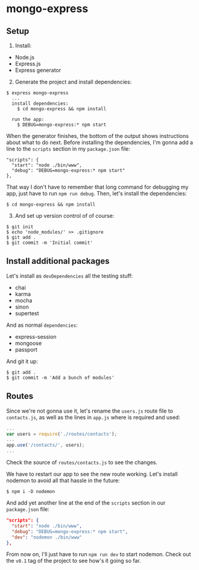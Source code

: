 # mongo-express

## Setup
1. Install:

  * Node.js
  * Express.js
  * Express generator

2. Generate the project and install dependencies:

  ```
  $ express mongo-express
    ...
    install dependencies:
      $ cd mongo-express && npm install

    run the app:
      $ DEBUG=mongo-express:* npm start
  ```
  When the generator finishes, the bottom of the output shows instructions about what to do next. Before installing the dependencies, I'm gonna add a line to the `scripts` section in my `package.json` file:

  ```
  "scripts": {
    "start": "node ./bin/www",
    "debug": "DEBUG=mongo-express:* npm start"
  },
  ```

  That way I don't have to remember that long command for debugging my app, just have to run `npm run debug`. Then, let's install the dependencies:

  ```
  $ cd mongo-express && npm install
  ```

3. And set up version control of of course:

  ```
  $ git init
  $ echo 'node_modules/' >> .gitignore
  $ git add .
  $ git commit -m 'Initial commit'
  ```

## Install additional packages
Let's install as `devDependencies` all the testing stuff:

* chai
* karma
* mocha
* sinon
* supertest

And as normal `dependencies`:

* express-session
* mongoose
* passport

And git it up:

```
$ git add .
$ git commit -m 'Add a bunch of modules'
```

## Routes
Since we're not gonna use it, let's rename the `users.js` route file to `contacts.js`, as well as the lines in `app.js` where is required  and  used:

```js
...
var users = require('./routes/contacts');
...
app.use('/contacts/', users);
...
```

Check the source of `routes/contacts.js` to see the changes.

We have to restart our app to see the new route working. Let's install nodemon to avoid all that hassle in the future:

```
$ npm i -D nodemon
```

And add yet another line at the end of the `scripts` section in our `package.json` file:

```json
"scripts": {
  "start": "node ./bin/www",
  "debug": "DEBUG=mongo-express:* npm start",
  "dev": "nodemon ./bin/www"
},
```

From now on, I'll just have to run `npm run dev` to start nodemon. Check out the `v0.1` tag of the project to see how's it going so far.
